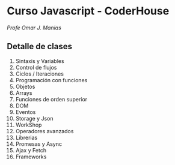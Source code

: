 # Curso Javascript - CoderHouse
*Profe Omar J. Manias*

## Detalle de clases

1. Sintaxis y Variables
2. Control de flujos
3. Ciclos / Iteraciones
4. Programación con funciones
5. Objetos
6. Arrays
7. Funciones de orden superior
8. DOM
9. Eventos
10. Storage y Json
11. WorkShop
12. Operadores avanzados
13. Librerias
14. Promesas y Async
15. Ajax y Fetch
16. Frameworks
